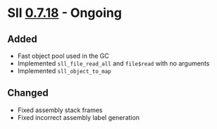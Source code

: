 # Sll [0.7.18] - Ongoing

## Added

- Fast object pool used in the GC
- Implemented `sll_file_read_all` and `file$read` with no arguments
- Implemented `sll_object_to_map`

## Changed

- Fixed assembly stack frames
- Fixed incorrect assembly label generation

[0.7.18]: https://github.com/sl-lang/sll/compare/sll-v0.7.17...main
